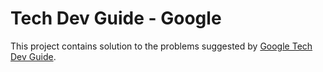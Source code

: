 # Tech Dev Guide - Google
This project contains solution to the problems suggested by [Google Tech Dev Guide](https://techdevguide.withgoogle.com/).
